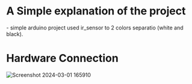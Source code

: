 <h1>A Simple explanation of the project </h1>
- simple arduino project used ir_sensor to  2 colors separatio (white and black).
<h1> Hardware Connection </h1>

![Screenshot 2024-03-01 165910](https://github.com/NadaMansour20/color_seperation_with_IR/assets/125664031/36c2ac13-fc9e-4621-a8a0-b6a2fda9766b)



